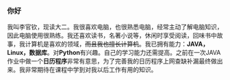 ### 你好
我叫李官钦，现读大二。我很喜欢电脑，也很熟悉电脑，经常主动了解电脑知识，因此电脑使用很熟练。我还喜欢读书，名著小说等，休闲时享受阅读，回味书中故事，我计算机是喜欢的领域，~~而且我也擅长计算机~~。我已拥有能力：**JAVA，Linux，数据库**。对**Python**有兴趣。自己的学习能力还需提高。之前在一次JAVA作业中做一个**日历程序**非常有意思，为了完善我的日历程序上网查缺补漏最终做出来。我非常期待在课程中学到对我以后工作有用的知识。
